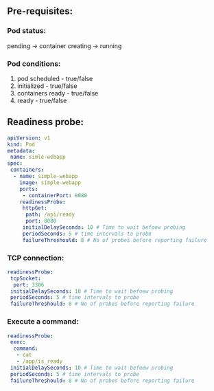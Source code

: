 ## Pre-requisites:

### Pod status:
pending -> container creating -> running
### Pod conditions:
1. pod scheduled - true/false
2. initialized - true/false
3. containers ready - true/false
4. ready - true/false

## Readiness probe:
```yaml
apiVersion: v1
kind: Pod
metadata:
 name: simle-webapp
spec:
 containers:
  - name: simple-webapp
    image: simple-webapp
    ports:
     - containerPort: 8080
    readinessProbe:
     httpGet:
      path: /api/ready
      port: 8080
     initialDelaySeconds: 10 # Time to wait befoew probing
     periodSeconds: 5 # time intervals to probe
     failureThreshould: 8 # No of probes before reporting failure
```
### TCP connection:
```yaml
readinessProbe:
 tcpSocket:
  port: 3306
 initialDelaySeconds: 10 # Time to wait befoew probing
 periodSeconds: 5 # time intervals to probe
 failureThreshould: 8 # No of probes before reporting failure
```
### Execute a command:
```yaml
readinessProbe:
 exec:
  command:
   - cat
   - /app/is_ready
 initialDelaySeconds: 10 # Time to wait befoew probing
 periodSeconds: 5 # time intervals to probe
 failureThreshould: 8 # No of probes before reporting failure
```

